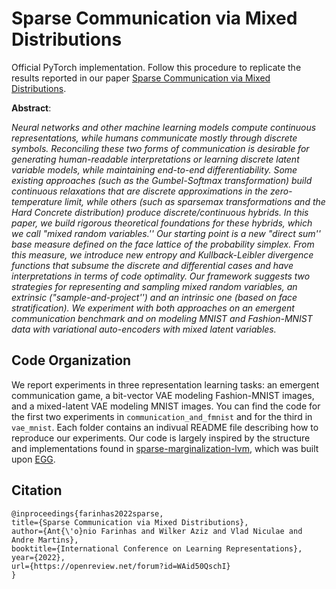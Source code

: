 # Sparse Communication via Mixed Distributions

Official PyTorch implementation. Follow this procedure to replicate the results reported in our paper [Sparse Communication via Mixed Distributions](https://openreview.net/forum?id=WAid50QschI).

**Abstract**:

_Neural networks and other machine learning models compute continuous representations, while humans communicate mostly through discrete symbols. Reconciling these two forms of communication is desirable for generating human-readable interpretations or learning discrete latent variable models, while maintaining end-to-end differentiability. Some existing approaches (such as the Gumbel-Softmax transformation) build continuous relaxations that are discrete approximations in the zero-temperature limit, while others (such as sparsemax transformations and the Hard Concrete distribution) produce discrete/continuous hybrids. In this paper, we build rigorous theoretical foundations for these hybrids, which we call "mixed random variables.'' Our starting point is a new "direct sum'' base measure defined on the face lattice of the probability simplex. From this measure, we introduce new entropy and Kullback-Leibler divergence functions that subsume the discrete and differential cases and have interpretations in terms of code optimality. Our framework suggests two strategies for representing and sampling mixed random variables, an extrinsic ("sample-and-project'') and an intrinsic one (based on face stratification). We experiment with both approaches on an  emergent communication benchmark and on modeling MNIST and Fashion-MNIST data with variational auto-encoders with mixed latent variables._

## Code Organization

We report experiments in three representation learning tasks: an emergent communication game, a bit-vector VAE modeling Fashion-MNIST images, and a mixed-latent VAE modeling MNIST images. You can find the code for the first two experiments in `communication_and_fmnist` and for the third in `vae_mnist`. Each folder contains an indivual README file describing how to reproduce our experiments. Our code is largely inspired by the structure and implementations found in [sparse-marginalization-lvm](https://github.com/deep-spin/sparse-marginalization-lvm), which was built upon [EGG](https://github.com/facebookresearch/EGG).

## Citation

```
@inproceedings{farinhas2022sparse,
title={Sparse Communication via Mixed Distributions},
author={Ant{\'o}nio Farinhas and Wilker Aziz and Vlad Niculae and Andre Martins},
booktitle={International Conference on Learning Representations},
year={2022},
url={https://openreview.net/forum?id=WAid50QschI}
}
```
